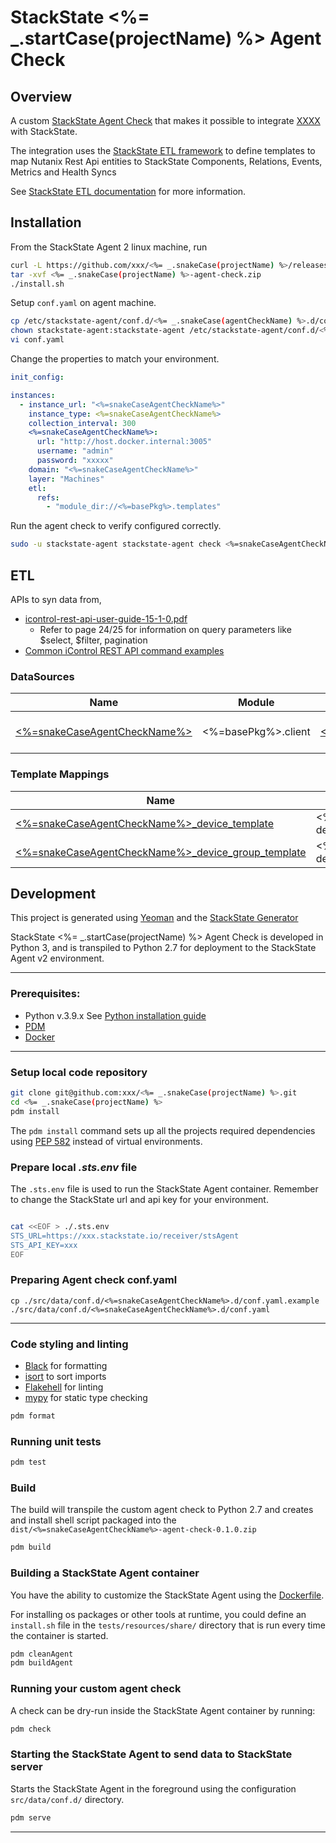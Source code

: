# StackState <%= _.startCase(projectName) %> Agent Check

## Overview

A custom [StackState Agent Check](https://docs.stackstate.com/develop/developer-guides/agent_check/agent_checks) that makes it possible to integrate [XXXX](https://www.f5.com/products/big-ip-services/local-traffic-manager) with StackState.

The integration uses the [StackState ETL framework](https://stackstate-lab.github.io/stackstate-etl/) 
to define templates to map Nutanix Rest Api entities to StackState Components, Relations, Events,
Metrics and Health Syncs

See [StackState ETL documentation](https://stackstate-lab.github.io/stackstate-etl/) for more information.


## Installation

From the StackState Agent 2 linux machine, run

```bash 
curl -L https://github.com/xxx/<%= _.snakeCase(projectName) %>/releases/download/v0.1.0/<%= _.snakeCase(projectName) %> -agent-check-0.1.0.zip -o <%= _.snakeCase(projectName) %>-agent-check.zip
tar -xvf <%= _.snakeCase(projectName) %>-agent-check.zip
./install.sh
```

Setup `conf.yaml` on agent machine.

```bash 
cp /etc/stackstate-agent/conf.d/<%= _.snakeCase(agentCheckName) %>.d/conf.yaml.example /etc/stackstate-agent/conf.d/<%= _.snakeCase(agentCheckName) %>.d/conf.yaml
chown stackstate-agent:stackstate-agent /etc/stackstate-agent/conf.d/<%= _.snakeCase(agentCheckName) %>.d/conf.yaml
vi conf.yaml
```

Change the properties to match your environment.

```yaml
init_config:

instances:
  - instance_url: "<%=snakeCaseAgentCheckName%>"
    instance_type: <%=snakeCaseAgentCheckName%>
    collection_interval: 300
    <%=snakeCaseAgentCheckName%>:
      url: "http://host.docker.internal:3005"
      username: "admin"
      password: "xxxxx"
    domain: "<%=snakeCaseAgentCheckName%>"
    layer: "Machines"
    etl:
      refs:
        - "module_dir://<%=basePkg%>.templates"
```

Run the agent check to verify configured correctly.

```bash
sudo -u stackstate-agent stackstate-agent check <%=snakeCaseAgentCheckName%> -l info
```

## ETL

APIs to syn data from, 

- [icontrol-rest-api-user-guide-15-1-0.pdf](https://cdn.f5.com/websites/devcentral.f5.com/downloads/icontrol-rest-api-user-guide-15-1-0.pdf)
  - Refer to page 24/25 for information on query parameters like $select, $filter, pagination
- [Common iControl REST API command examples](https://support.f5.com/csp/article/K13225405)


### DataSources


| Name                                                        | Module              | Cls                                                     | Description                  |
|-------------------------------------------------------------|---------------------|---------------------------------------------------------|------------------------------|
| [<%=snakeCaseAgentCheckName%>](./src/<%=basePkg%>/templates/010_default.yaml)   | <%=basePkg%>.client  | [<%=clientName%>](src/<%=basePkg%>/client/client.py)  | enables rest calls to F5 api |


### Template Mappings

| Name                                                                                                              | Type              | 4T        | Target Api                                                                                 | Description                                    |
|-------------------------------------------------------------------------------------------------------------------|-------------------|-----------|----------------------------------------------------------------------------------------|------------------------------------------------|
| [<%=snakeCaseAgentCheckName%>_device_template](./src/<%=basePkg%>/templates/020_devices.yaml)                                      | <%=snakeCaseAgentCheckName%>-device         | Component | [mgmt/tm/cm/device](./tests/resources/responses/device.json)                           |                                                |
| [<%=snakeCaseAgentCheckName%>_device_group_template](./src/<%=basePkg%>/templates/030_device_groups.yaml)                          | <%=snakeCaseAgentCheckName%>-device-group   | Component | [mgmt/tm/cm/device-group](./tests/resources/responses/device_group.json)               |                                                |

## Development

This project is generated using [Yeoman](https://yeoman.io/) and the [StackState Generator](https://github.com/stackstate-lab/generator-stackstate-lab)

StackState <%= _.startCase(projectName) %> Agent Check is developed in Python 3, and is transpiled to Python 2.7 for deployment to the StackState Agent v2 environment.

---
### Prerequisites:

- Python v.3.9.x See [Python installation guide](https://docs.python-guide.org/starting/installation/)
- [PDM](https://pdm.fming.dev/latest/#recommended-installation-method)
- [Docker](https://www.docker.com/get-started)
---

### Setup local code repository

```bash 
git clone git@github.com:xxx/<%= _.snakeCase(projectName) %>.git
cd <%= _.snakeCase(projectName) %>
pdm install 
```
The `pdm install` command sets up all the projects required dependencies using [PEP 582](https://peps.python.org/pep-0582/) instead of virtual environments.

### Prepare local _.sts.env_ file

The `.sts.env` file is used to run the StackState Agent container. Remember to change the StackState url and api key for your environment.

```bash

cat <<EOF > ./.sts.env
STS_URL=https://xxx.stackstate.io/receiver/stsAgent
STS_API_KEY=xxx
EOF
```

### Preparing Agent check conf.yaml

```
cp ./src/data/conf.d/<%=snakeCaseAgentCheckName%>.d/conf.yaml.example ./src/data/conf.d/<%=snakeCaseAgentCheckName%>.d/conf.yaml
```
---

### Code styling and linting


- [Black](https://black.readthedocs.io/en/stable/) for formatting
- [isort](https://pycqa.github.io/isort/) to sort imports
- [Flakehell](https://flakehell.readthedocs.io/) for linting
- [mypy](https://mypy.readthedocs.io/en/stable/) for static type checking

```bash
pdm format
```

### Running unit tests

```bash
pdm test
```

### Build

The build will transpile the custom agent check to Python 2.7 and creates and install shell script packaged into
the `dist/<%=snakeCaseAgentCheckName%>-agent-check-0.1.0.zip` 

```bash
pdm build
```

### Building a StackState Agent container

You have the ability to customize the StackState Agent using the [Dockerfile](./tasks/dev-agent/Dockerfile).

For installing os packages or other tools at runtime, you could define an `install.sh` file in the `tests/resources/share/` directory that is run every time the container is started.

```bash
pdm cleanAgent
pdm buildAgent
```

### Running your custom agent check

A check can be dry-run inside the StackState Agent container by running:

```bash
pdm check
```

### Starting the StackState Agent to send data to StackState server

Starts the StackState Agent in the foreground using the configuration `src/data/conf.d/` directory.

```bash
pdm serve
```
---
